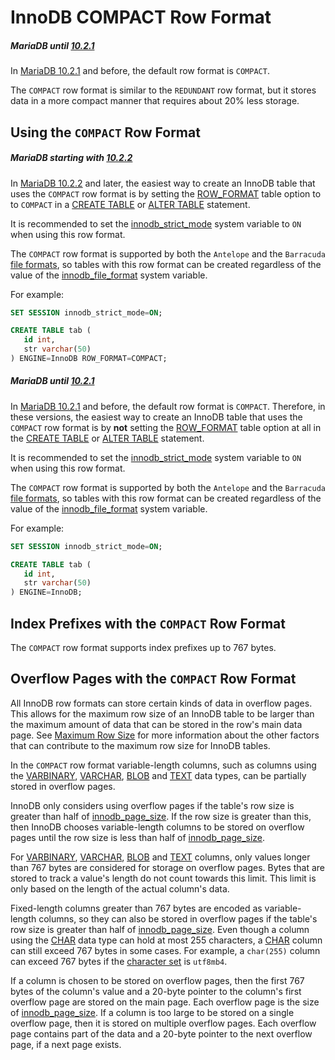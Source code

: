# InnoDB COMPACT Row Format

##### MariaDB until [10.2.1](/kb/en/mariadb-1021-release-notes/)

In [MariaDB 10.2.1](/kb/en/mariadb-1021-release-notes/) and before, the default row format is `COMPACT`.

The `COMPACT` row format is similar to the `REDUNDANT` row format, but it stores data in a more compact manner that requires about 20% less storage.

## Using the `COMPACT` Row Format

##### MariaDB starting with [10.2.2](/kb/en/mariadb-1022-release-notes/)

In [MariaDB 10.2.2](/kb/en/mariadb-1022-release-notes/) and later, the easiest way to create an InnoDB table that uses the `COMPACT` row format is by setting the [ROW_FORMAT](/kb/en/create-table/#row_format) table option to to `COMPACT` in a [CREATE TABLE](/sql-statements-structure/sql-statements/data-definition/create/create-table/) or [ALTER TABLE](/sql-statements-structure/sql-statements/data-definition/alter/alter-table/) statement.

It is recommended to set the [innodb_strict_mode](/kb/en/innodb-system-variables/#innodb_strict_mode) system variable to `ON` when using this row format.

The `COMPACT` row format is supported by both the `Antelope` and the `Barracuda` [file formats](/kb/en/xtradbinnodb-file-format/), so tables with this row format can be created regardless of the value of the [innodb_file_format](/kb/en/innodb-system-variables/#innodb_file_format) system variable.

For example:

```sql
SET SESSION innodb_strict_mode=ON;

CREATE TABLE tab (
   id int,
   str varchar(50)
) ENGINE=InnoDB ROW_FORMAT=COMPACT;
```

##### MariaDB until [10.2.1](/kb/en/mariadb-1021-release-notes/)

In [MariaDB 10.2.1](/kb/en/mariadb-1021-release-notes/) and before, the default row format is `COMPACT`. Therefore, in these versions, the easiest way to create an InnoDB table that uses the `COMPACT` row format is by <strong>not</strong> setting the [ROW_FORMAT](/kb/en/create-table/#row_format) table option at all in the [CREATE TABLE](/sql-statements-structure/sql-statements/data-definition/create/create-table/) or [ALTER TABLE](/sql-statements-structure/sql-statements/data-definition/alter/alter-table/) statement.

It is recommended to set the [innodb_strict_mode](/kb/en/innodb-system-variables/#innodb_strict_mode) system variable to `ON` when using this row format.

The `COMPACT` row format is supported by both the `Antelope` and the `Barracuda` [file formats](/columns-storage-engines-and-plugins/storage-engines/innodb/innodb-file-format/), so tables with this row format can be created regardless of the value of the [innodb_file_format](/kb/en/innodb-system-variables/#innodb_file_format) system variable.

For example:

```sql
SET SESSION innodb_strict_mode=ON;

CREATE TABLE tab (
   id int,
   str varchar(50)
) ENGINE=InnoDB;
```

## Index Prefixes with the `COMPACT` Row Format

The `COMPACT` row format supports index prefixes up to 767 bytes.

## Overflow Pages with the `COMPACT` Row Format

All InnoDB row formats can store certain kinds of data in overflow pages. This allows for the maximum row size of an InnoDB table to be larger than the maximum amount of data that can be stored in the row's main data page. See [Maximum Row Size](#maximum-row-size) for more information about the other factors that can contribute to the maximum row size for InnoDB tables.

In the `COMPACT` row format variable-length columns, such as columns using the [VARBINARY](/columns-storage-engines-and-plugins/data-types/string-data-types/varbinary/), [VARCHAR](/columns-storage-engines-and-plugins/data-types/string-data-types/varchar/), [BLOB](/columns-storage-engines-and-plugins/data-types/string-data-types/blob/) and [TEXT](/columns-storage-engines-and-plugins/data-types/string-data-types/text/) data types, can be partially stored in overflow pages.

InnoDB only considers using overflow pages if the table's row size is greater than half of [innodb_page_size](/kb/en/innodb-system-variables/#innodb_page_size). If the row size is greater than this, then InnoDB chooses variable-length columns to be stored on overflow pages until the row size is less than half of [innodb_page_size](/kb/en/innodb-system-variables/#innodb_page_size).

For [VARBINARY](/columns-storage-engines-and-plugins/data-types/string-data-types/varbinary/), [VARCHAR](/columns-storage-engines-and-plugins/data-types/string-data-types/varchar/), [BLOB](/columns-storage-engines-and-plugins/data-types/string-data-types/blob/) and [TEXT](/columns-storage-engines-and-plugins/data-types/string-data-types/text/) columns, only values longer than 767 bytes are considered for storage on overflow pages. Bytes that are stored to track a value's length do not count towards this limit. This limit is only based on the length of the actual column's data.

Fixed-length columns greater than 767 bytes are encoded as variable-length columns, so they can also be stored in overflow pages if the table's row size is greater than half of [innodb_page_size](/kb/en/innodb-system-variables/#innodb_page_size). Even though a column using the [CHAR](/columns-storage-engines-and-plugins/data-types/string-data-types/char/) data type can hold at most 255 characters, a [CHAR](/columns-storage-engines-and-plugins/data-types/string-data-types/char/) column can still exceed 767 bytes in some cases. For example, a `char(255)` column can exceed 767 bytes if the [character set](/columns-storage-engines-and-plugins/data-types/string-data-types/character-sets/) is `utf8mb4`.

If a column is chosen to be stored on overflow pages, then the first 767 bytes of the column's value and a 20-byte pointer to the column's first overflow page are stored on the main page. Each overflow page is the size of [innodb_page_size](/kb/en/innodb-system-variables/#innodb_page_size). If a column is too large to be stored on a single overflow page, then it is stored on multiple overflow pages. Each overflow page contains part of the data and a 20-byte pointer to the next overflow page, if a next page exists.